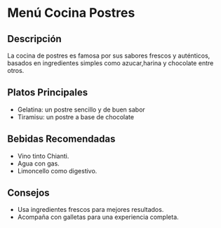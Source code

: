 # Menú Cocina Postres

## Descripción
La cocina de postres es famosa por sus sabores frescos y auténticos, basados en ingredientes simples como azucar,harina y chocolate entre otros.

## Platos Principales
- Gelatina: un postre sencillo y de buen sabor
- Tiramisu: un postre a base de chocolate

## Bebidas Recomendadas
- Vino tinto Chianti.
- Agua con gas.
- Limoncello como digestivo.

## Consejos
- Usa ingredientes frescos para mejores resultados.
- Acompaña con galletas para una experiencia completa.